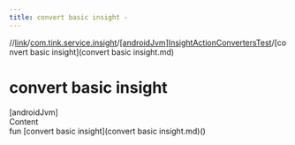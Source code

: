 ```yaml
---
title: convert basic insight -
---
```

//[link](../../index.md)/[com.tink.service.insight](../index.md)/[[androidJvm]InsightActionConvertersTest](index.md)/[convert basic insight](convert basic insight.md)



# convert basic insight  
[androidJvm]  
Content  
fun [convert basic insight](convert basic insight.md)()  



